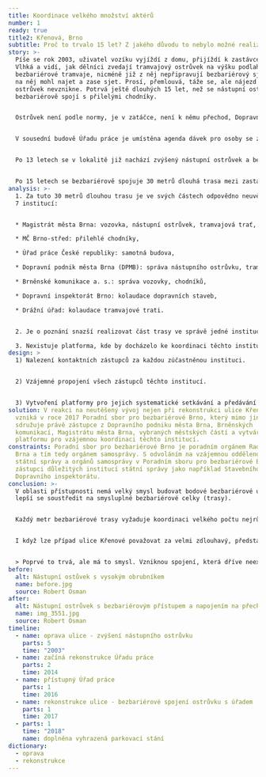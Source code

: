 ```yaml
---
title: Koordinace velkého množství aktérů
number: 1
ready: true
title2: Křenová, Brno
subtitle: Proč to trvalo 15 let? Z jakého důvodu to nebylo možné realizovat rychleji?
story: >-
  Píše se rok 2003, uživatel vozíku vyjíždí z domu, přijíždí k zastávce MHD
  Vlhká a vidí, jak dělníci zvedají tramvajový ostrůvek na výšku podlahy
  bezbariérové tramvaje, nicméně již z něj nepřipravují bezbariérový sjezd, aby
  na něj mohl najet a zase sjet. Prosí, přemlouvá, táže se, ale nájezd na
  ostrůvek nevznikne. Potrvá ještě dlouhých 15 let, než se nástupní ostrůvek
  bezbariérově spojí s přilelými chodníky.


  Ostrůvek není podle normy, je v zatáčce, není k němu přechod, Dopravní podnik jej v tomto místě nechce a úprava probíhá v rámci **opravy**, nikoliv v rámci **rekonstrukce**. 


  V sousední budově Úřadu práce je umístěna agenda dávek pro osoby se zdravotním postižením. V roce 2014 se tato budova začíná rekonstruovat a v roce 2016 se znovu otevírá ve své bezbariérové podobě.


  Po 13 letech se v lokalitě již nachází zvýšený nástupní ostrůvek a bezbariérová budova Úřadu práce. V roce 2017 se Dopravní podnik pouští do celkové **rekonstrukce** zastávky na bezbariérovou, městská část Brno-střed dodělává bezbariérové nájezdy a reliéfní dlažbu na přilehlé chodníky a v roce 2018 se na podnět Poradní sboru pro bezbariérové Brno dodělávají i čtyři vyhrazená parkovací stání před Úřadem práce.


  Po 15 letech se bezbariérově spojuje 30 metrů dlouhá trasa mezi zastávkou MHD Vlhká a Úřadem práce.
analysis: >-
  1. Za tuto 30 metrů dlouhou trasu je ve svých částech odpovědno neuvěřitelných
  7 institucí:


  * Magistrát města Brna: vozovka, nástupní ostrůvek, tramvajová trať,

  * MČ Brno-střed: přilehlé chodníky, 

  * Úřad práce České republiky: samotná budova, 

  * Dopravní podnik města Brna (DPMB): správa nástupního ostrůvku, tramvajové tratě,

  * Brněnské komunikace a. s.: správa vozovky, chodníků,

  * Dopravní inspektorát Brno: kolaudace dopravních staveb,

  * Drážní úřad: kolaudace tramvajové trati.


  2. Je o poznání snazší realizovat část trasy ve správě jedné instituce, než realizovat celou trasu v koordinaci všech institucí.

  3. Nexistuje platforma, kde by docházelo ke koordinaci těchto institucí.
design: >
  1) Nalezení kontaktních zástupců za každou zúčastněnou instituci.


  2) Vzájemné propojení všech zástupců těchto institucí.


  3) Vytvoření platformy pro jejich systematické setkávání a předávání informací.
solution: V reakci na neutěšený vývoj nejen při rekonstrukci ulice Křenová
  vzniká v roce 2017 Poradní sbor pro bezbariérové Brno, který mimo jiné
  sdružuje právě zástupce z Dopravního podniku města Brna, Brněnských
  komunikací, Magistrátu města Brna, vybraných městských částí a vytváří tak
  platformu pro vzájemnou koordinaci těchto institucí.
constraints: Poradní sbor pro bezbariérové Brno je poradním orgánem Rady města
  Brna a tím tedy orgánem samosprávy. S odvoláním na vzájemnou oddělenost orgánů
  státní správy a orgánů samosprávy v Poradním sboru pro bezbariérové Brno chybí
  zástupci důležitých institucí státní správy jako například Stavebního úřadu či
  Dopravního inspektorátu.
conclusion: >-
  V oblasti přístupnosti nemá velký smysl budovat bodové bezbariérové úpravy. Je
  lepší se soustředit na smysluplné bezbariérové celky (trasy).


  Každý metr bezbariérové trasy vyžaduje koordinaci velkého počtu nejrůznějších institucí. První případ koordinace bezbariérového celku může trvat velmi dlouho.


  I když lze případ ulice Křenové považovat za velmi zdlouhavý, představuje určitý zlom v řešení přístupnosti v Brně. Od tohoto momentu již bylo možné ustavenou platformu využít pro koordinaci každého dalšího případu.


  > Poprvé to trvá, ale má to smysl. Vzniknou spojení, která dříve neexistovala, ale podruhé se již dají využít.
before:
  alt: Nástupní ostůvek s vysokým obrubníkem
  name: before.jpg
  source: Robert Osman
after:
  alt: Nástupní ostrůvek s bezbariérovým přístupem a napojením na přechod
  name: img_3551.jpg
  source: Robert Osman
timeline:
  - name: oprava ulice - zvýšení nástupního ostrůvku
    parts: 5
    time: "2003"
  - name: začíná rekonstrukce Úřadu práce
    parts: 2
    time: 2014
  - name: přístupný Úřad práce
    parts: 1
    time: 2016
  - name: rekonstrukce ulice - bezbariérové spojení ostrůvku s úřadem
    parts: 1
    time: 2017
  - parts: 1
    time: "2018"
    name: doplněna vyhrazená parkovací stání
dictionary:
  - oprava
  - rekonstrukce
---
```

